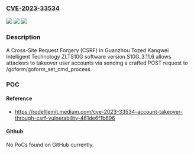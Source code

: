 ### [CVE-2023-33534](https://cve.mitre.org/cgi-bin/cvename.cgi?name=CVE-2023-33534)
![](https://img.shields.io/static/v1?label=Product&message=n%2Fa&color=blue)
![](https://img.shields.io/static/v1?label=Version&message=n%2Fa&color=blue)
![](https://img.shields.io/static/v1?label=Vulnerability&message=n%2Fa&color=brighgreen)

### Description

A Cross-Site Request Forgery (CSRF) in Guanzhou Tozed Kangwei Intelligent Technology ZLTS10G software version S10G_3.11.6 allows attackers to takeover user accounts via sending a crafted POST request to /goform/goform_set_cmd_process.

### POC

#### Reference
- https://rodelllemit.medium.com/cve-2023-33534-account-takeover-through-csrf-vulnerability-461de6f1b696

#### Github
No PoCs found on GitHub currently.


